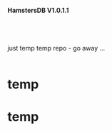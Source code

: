 <b>HamstersDB V1.0.1.1</b> <br>
<br>
<br>
<br>
<br>
just temp temp repo - go away ...
<br>
<br>


# temp
# temp
